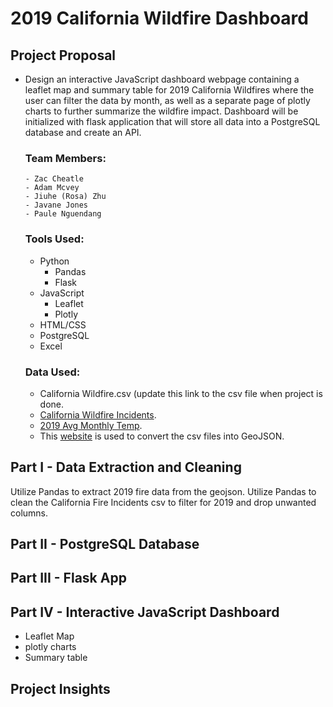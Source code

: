# 2019 California Wildfire Dashboard


## Project Proposal
- Design an interactive JavaScript dashboard webpage containing a leaflet map and summary table for 2019 California Wildfires where the user can filter the data by month,
  as well as a separate page of plotly charts to further summarize the wildfire impact. Dashboard will be initialized with flask application that will store all data into a PostgreSQL database and create an API.
  
   ### Team Members:
      - Zac Cheatle
      - Adam Mcvey
      - Jiuhe (Rosa) Zhu
      - Javane Jones
      - Paule Nguendang
    
  ### Tools Used:
    - Python
      - Pandas
      - Flask
    - JavaScript
      - Leaflet
      - Plotly
    - HTML/CSS
    - PostgreSQL
    - Excel
  
  ### Data Used:
  - California Wildfire.csv (update this link to the csv file when project is done.
  - [California Wildfire Incidents](https://www.kaggle.com/ananthu017/california-wildfire-incidents-20132020).
  - [2019 Avg Monthly Temp]().
  - This [website](https://www.convertcsv.com/csv-to-geojson.htm) is used to convert the csv files into GeoJSON.
  
## Part I - Data Extraction and Cleaning 
Utilize Pandas to extract 2019 fire data from the geojson.
Utilize Pandas to clean the California Fire Incidents csv to filter for 2019 and drop unwanted columns. 


## Part II - PostgreSQL Database


## Part III - Flask App


## Part IV - Interactive JavaScript Dashboard

- Leaflet Map
- plotly charts
- Summary table

## Project Insights

  
 


